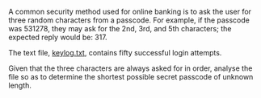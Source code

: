 <p>A common security method used for online banking is to ask the user for three random characters from a passcode. For example, if the passcode was 531278, they may ask for the 2nd, 3rd, and 5th characters; the expected reply would be: 317.</p>
<p>The text file, <a href="project/resources/p079_keylog.txt">keylog.txt</a>, contains fifty successful login attempts.</p>
<p>Given that the three characters are always asked for in order, analyse the file so as to determine the shortest possible secret passcode of unknown length.</p>

